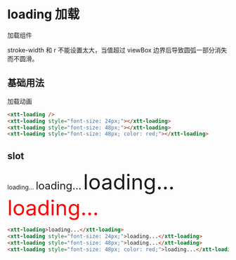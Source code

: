 <script setup>
import { onMounted, onUnmounted } from 'vue'
import "./css/com.css"
import GUI from "lil-gui";

let gui;

onMounted(async () => {
	await Promise.all([
		import("../../dist/xtt-loading.js"),
	])

	const operate = document.getElementById("operate");

	gui = new GUI({
		container: document.querySelector(".operate-wrapper")
	});

	const obj = {
		fontSize: 16,
		color: "#3c3c3c",
		'stroke-width': 16,
		'r': 52
	};

	gui.add(obj, "fontSize").onChange((val) => {
		operate.style.fontSize = val + "px";
	});

	gui.addColor(obj, "color").onChange((val) => {
		operate.style.color = val;
	});

	gui.add(obj, "stroke-width", 0).onChange((val) => {
		operate.style.setProperty("--loading-stroke-width", val);
	});

	gui.add(obj, "r", 0).onChange((val) => {
		operate.style.setProperty("--loading-r", val );
	});

});

onUnmounted(() => {
	gui.destroy();
});
</script>

# loading 加载

加载组件

<section class="operate-wrapper">
	<div class="operate-content">
		<xtt-loading id="operate"></xtt-loading>
	</div>
</section>

stroke-width 和 r 不能设置太大，当值超过 viewBox 边界后导致圆弧一部分消失而不圆滑。

## 基础用法

加载动画

<section class="wrap">
	<xtt-loading />
	<xtt-loading style="font-size: 24px;"></xtt-loading>
	<xtt-loading style="font-size: 48px;"></xtt-loading>
	<xtt-loading style="font-size: 48px; color: red;"></xtt-loading>
</section>

```html
<xtt-loading />
<xtt-loading style="font-size: 24px;"></xtt-loading>
<xtt-loading style="font-size: 48px;"></xtt-loading>
<xtt-loading style="font-size: 48px; color: red;"></xtt-loading>
```

## slot

<section class="wrap">
	<xtt-loading>loading...</xtt-loading>
	<xtt-loading style="font-size: 24px;">loading...</xtt-loading>
	<xtt-loading style="font-size: 48px;">loading...</xtt-loading>
	<xtt-loading style="font-size: 48px; color: red;">loading...</xtt-loading>
</section>

```html
<xtt-loading>loading...</xtt-loading>
<xtt-loading style="font-size: 24px;">loading...</xtt-loading>
<xtt-loading style="font-size: 48px;">loading...</xtt-loading>
<xtt-loading style="font-size: 48px; color: red;">loading...</xtt-loading>
```
